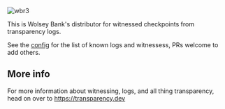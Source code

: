 ![wbr3](https://user-images.githubusercontent.com/87541280/138895499-e5375789-c713-4eb5-9835-c53b442a0e73.png)

This is Wolsey Bank's distributor for witnessed checkpoints from transparency logs.

See the [config](/config.yaml) for the list of known logs and witnessess, PRs welcome to add others.

## More info

For more information about witnessing, logs, and all thing transparency, head on over to https://transparency.dev

